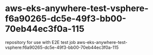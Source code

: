 # aws-eks-anywhere-test-vsphere-f6a90265-dc5e-49f3-bb00-70eb44ec3f0a-115
repository for use with E2E test job aws-eks-anywhere-test-vsphere:f6a90265-dc5e-49f3-bb00-70eb44ec3f0a-115
